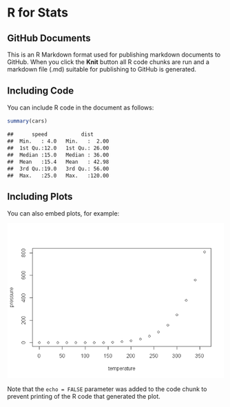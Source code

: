 R for Stats
================

## GitHub Documents

This is an R Markdown format used for publishing markdown documents to
GitHub. When you click the **Knit** button all R code chunks are run and
a markdown file (.md) suitable for publishing to GitHub is generated.

## Including Code

You can include R code in the document as follows:

``` r
summary(cars)
```

    ##      speed           dist       
    ##  Min.   : 4.0   Min.   :  2.00  
    ##  1st Qu.:12.0   1st Qu.: 26.00  
    ##  Median :15.0   Median : 36.00  
    ##  Mean   :15.4   Mean   : 42.98  
    ##  3rd Qu.:19.0   3rd Qu.: 56.00  
    ##  Max.   :25.0   Max.   :120.00

## Including Plots

You can also embed plots, for example:

![](index_files/figure-gfm/pressure-1.png)<!-- -->

Note that the `echo = FALSE` parameter was added to the code chunk to
prevent printing of the R code that generated the plot.
